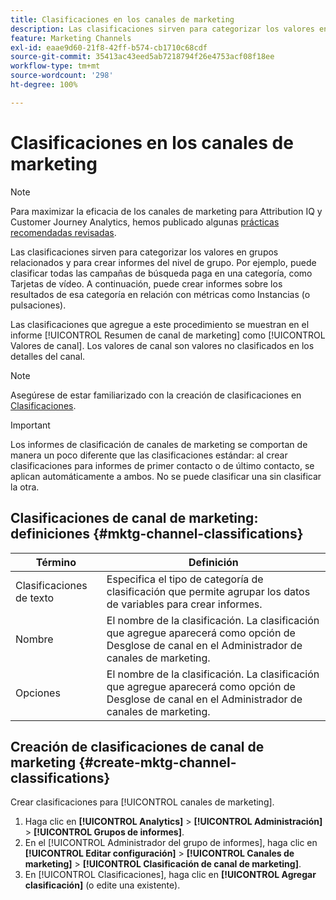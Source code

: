 ```yaml
---
title: Clasificaciones en los canales de marketing
description: Las clasificaciones sirven para categorizar los valores en grupos relacionados y para crear informes del nivel de grupo. Por ejemplo, puede clasificar todas las campañas de búsqueda paga en una categoría, como Tarjetas de vídeo. A continuación, puede crear informes sobre los resultados de esa categoría en relación con métricas como Instancias (o pulsaciones).
feature: Marketing Channels
exl-id: eaae9d60-21f8-42ff-b574-cb1710c68cdf
source-git-commit: 35413ac43eed5ab7218794f26e4753acf08f18ee
workflow-type: tm+mt
source-wordcount: '298'
ht-degree: 100%

---
```


# Clasificaciones en los canales de marketing

>[!NOTE]
>
>Para maximizar la eficacia de los canales de marketing para Attribution IQ y Customer Journey Analytics, hemos publicado algunas [prácticas recomendadas revisadas](/help/components/c-marketing-channels/mchannel-best-practices.md).

Las clasificaciones sirven para categorizar los valores en grupos relacionados y para crear informes del nivel de grupo. Por ejemplo, puede clasificar todas las campañas de búsqueda paga en una categoría, como Tarjetas de vídeo. A continuación, puede crear informes sobre los resultados de esa categoría en relación con métricas como Instancias (o pulsaciones).

Las clasificaciones que agregue a este procedimiento se muestran en el informe [!UICONTROL Resumen de canal de marketing] como [!UICONTROL Valores de canal]. Los valores de canal son valores no clasificados en los detalles del canal.

>[!NOTE]
>
>Asegúrese de estar familiarizado con la creación de clasificaciones en [Clasificaciones](/help/components/classifications/c-classifications.md).

>[!IMPORTANT]
>
>Los informes de clasificación de canales de marketing se comportan de manera un poco diferente que las clasificaciones estándar: al crear clasificaciones para informes de primer contacto o de último contacto, se aplican automáticamente a ambos. No se puede clasificar una sin clasificar la otra.

## Clasificaciones de canal de marketing: definiciones {#mktg-channel-classifications}

| Término | Definición |
|--- |--- |
| Clasificaciones de texto | Especifica el tipo de categoría de clasificación que permite agrupar los datos de variables para crear informes. |
| Nombre | El nombre de la clasificación. La clasificación que agregue aparecerá como opción de Desglose de canal en el Administrador de canales de marketing. |
| Opciones | El nombre de la clasificación. La clasificación que agregue aparecerá como opción de Desglose de canal en el Administrador de canales de marketing. |

## Creación de clasificaciones de canal de marketing {#create-mktg-channel-classifications}

Crear clasificaciones para [!UICONTROL canales de marketing].

1. Haga clic en **[!UICONTROL Analytics]** > **[!UICONTROL Administración]** > **[!UICONTROL Grupos de informes]**.
1. En el [!UICONTROL Administrador del grupo de informes], haga clic en **[!UICONTROL Editar configuración]** > **[!UICONTROL Canales de marketing]** > **[!UICONTROL Clasificación de canal de marketing]**.
1. En [!UICONTROL Clasificaciones], haga clic en **[!UICONTROL Agregar clasificación]** (o edite una existente).
